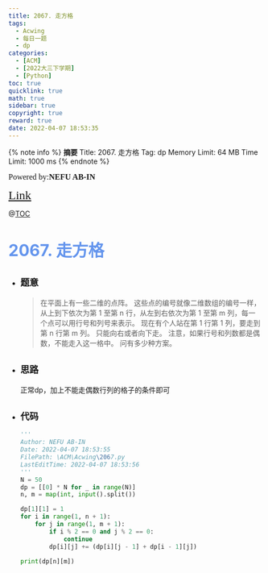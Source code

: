 ```yaml
---
title: 2067. 走方格
tags:
  - Acwing
  - 每日一题
  - dp
categories:
  - [ACM]
  - [2022大三下学期]
  - [Python]
toc: true
quicklink: true
math: true
sidebar: true
copyright: true
reward: true
date: 2022-04-07 18:53:35
---
```



{% note info %}
**摘要**
Title: 2067. 走方格
Tag: dp
Memory Limit: 64 MB
Time Limit: 1000 ms
{% endnote %}
<!-- more -->

<font size=3 face=楷体>Powered by:**NEFU AB-IN**</font>

<font color=#FFA500 size=5 face=楷体>[Link](https://www.acwing.com/problem/content/2069/)</font>

@[TOC](文章目录)

# <font color=#6495ED size=6>2067. 走方格</font>

* ## <font size=4 face=粗体>题意</font>

  >在平面上有一些二维的点阵。
  >这些点的编号就像二维数组的编号一样，从上到下依次为第 1 至第 n 行，从左到右依次为第 1 至第 m 列，每一个点可以用行号和列号来表示。
  >现在有个人站在第 1 行第 1 列，要走到第 n 行第 m 列。
  >只能向右或者向下走。
  >注意，如果行号和列数都是偶数，不能走入这一格中。
  >问有多少种方案。

* ## <font size=4 face=粗体>思路</font>

  正常dp，加上不能走偶数行列的格子的条件即可

* ## <font size=4 face=粗体>代码</font>

  ```python
  '''
  Author: NEFU AB-IN
  Date: 2022-04-07 18:53:55
  FilePath: \ACM\Acwing\2067.py
  LastEditTime: 2022-04-07 18:53:56
  '''
  N = 50
  dp = [[0] * N for _ in range(N)]
  n, m = map(int, input().split())

  dp[1][1] = 1
  for i in range(1, n + 1):
      for j in range(1, m + 1):
          if i % 2 == 0 and j % 2 == 0:
              continue
          dp[i][j] += (dp[i][j - 1] + dp[i - 1][j])

  print(dp[n][m])
  ```